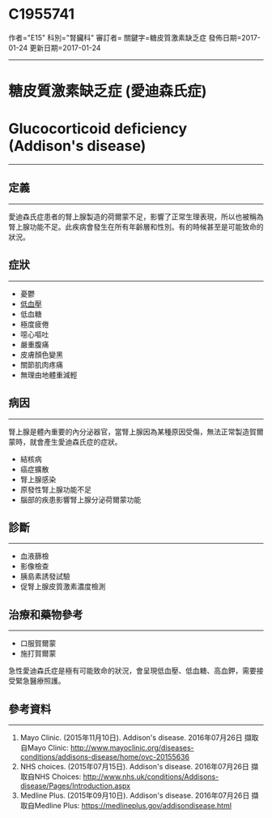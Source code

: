 # C1955741
作者="E15"
科別="腎臟科"
審訂者=
關鍵字=糖皮質激素缺乏症
發佈日期=2017-01-24
更新日期=2017-01-24

----------
# 糖皮質激素缺乏症 (愛迪森氏症)
# Glucocorticoid deficiency (Addison's disease)
----------
## 定義
----------

愛迪森氏症患者的腎上腺製造的荷爾蒙不足，影響了正常生理表現，所以也被稱為腎上腺功能不足。此疾病會發生在所有年齡層和性別。有的時候甚至是可能致命的狀況。

## 症狀
----------
- 憂鬱
- [低血壓](C0020649)
- 低血糖
- 極度疲倦
- 噁心嘔吐
- 嚴重腹痛
- 皮膚顏色變黑
- 關節肌肉疼痛
- 無理由地體重減輕
## 病因
----------

腎上腺是體內重要的內分泌器官，當腎上腺因為某種原因受傷，無法正常製造賀爾蒙時，就會產生愛迪森氏症的症狀。

- 結核病
- 癌症擴散
- 腎上腺感染
- 原發性腎上腺功能不足
- 腦部的疾患影響腎上腺分泌荷爾蒙功能
## 診斷
----------
- 血液篩檢
- 影像檢查
- 胰島素誘發試驗
- 促腎上腺皮質激素濃度檢測
## 治療和藥物參考
----------
- 口服賀爾蒙
- 施打賀爾蒙

急性愛迪森氏症是極有可能致命的狀況，會呈現低血壓、低血糖、高血鉀，需要接受緊急醫療照護。

## 參考資料
----------
1. Mayo Clinic. (2015年11月10日). Addison's disease. 2016年07月26日 擷取自Mayo Clinic: http://www.mayoclinic.org/diseases-conditions/addisons-disease/home/ovc-20155636
2. NHS choices. (2015年07月15日). Addison's disease. 2016年07月26日 擷取自NHS Choices: http://www.nhs.uk/conditions/Addisons-disease/Pages/Introduction.aspx
3. Medline Plus. (2015年09月10日). Addison's disease. 2016年07月26日 擷取自Medline Plus: https://medlineplus.gov/addisondisease.html

